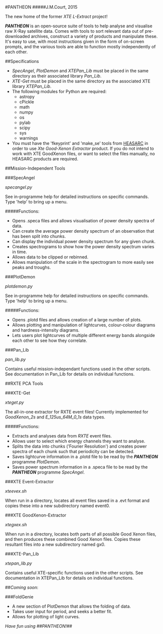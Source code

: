 #PANTHEON
#####J.M.Court, 2015

The new home of the former _XTE L-Extract_ project!

_**PANTHEON**_ is an open-source suite of tools to help analyse and visualise raw X-Ray satellite data.  Comes with tools to sort relevant data out of pre-downloaded archives, construct a variety of products and manipulate these.  It's easy to use, with most instructions given in the form of on-screen prompts, and the various tools are able to function mostly independently of each other.

##Specifications

* _SpecAngel_, _PlotDemon_ and _XTEPan\_Lib_ must be placed in the same directory as their associated library _Pan\_Lib_.
* _XTE-Get_ must be placed in the same directory as the associated XTE library _XTEPan\_Lib_.
* The following modules for Python are required:
  * astropy
  * cPickle
  * math
  * numpy
  * os
  * pylab
  * scipy
  * sys
  * warnings
* You must have the 'fkeyprint' and 'make\_se' tools from [HEASARC](http://heasarc.gsfc.nasa.gov/ftools/) in order to use _Xte Good-Xenon Extractor_ product.  If you do not intend to work with XTE GoodXenon files, or want to select the files manually, no HEASARC products are required.

##Mission-Independent Tools

###SpecAngel

_specangel.py_

See in-programme help for detailed instructions on specific commands.  Type 'help' to bring up a menu.

#####Functions:
* Opens .speca files and allows visualisation of power density spectra of data.
* Can create the average power density spectrum of an observation that has been split into chunks.
* Can display the individual power density spectrum for any given chunk.
* Creates spectrograms to show how the power density spectrum varies in time.
* Allows data to be clipped or rebinned.
* Allows manipulation of the scale in the spectrogram to more easily see peaks and troughs.

###PlotDemon

_plotdemon.py_

See in-programme help for detailed instructions on specific commands.  Type 'help' to bring up a menu.

#####Functions:
* Opens .plotd files and allows creation of a large number of plots.
* Allows plotting and manipulation of lightcurves, colour-colour diagrams and hardness-intensity diagrams.
* Lets users plot lightcurves of multiple different energy bands alongside each other to see how they correlate.

###Pan_Lib

_pan\_lib.py_

Contains useful mission-independant functions used in the other scripts.  See documentation in Pan_Lib for details on individual functions.

##RXTE PCA Tools

###XTE-Get

_xteget.py_

The all-in-one extractor for RXTE event files!  Currently implemented for _GoodXenon\_2s_ and _E\_125us\_64M\_0\_1s_ data types.

#####Functions:

* Extracts and analyses data from _RXTE_ event files.
* Allows user to select which energy channels they want to analyse.
* Splits the data into chunks ('Fourier Resolution') and creates power spectra of each chunk such that periodicity can be detected.
* Saves lightcurve information in a .plotd file to be read by the _**PANTHEON**_ programme _PlotDemon_.
* Saves power spectrum information in a .speca file to be read by the _**PANTHEON**_ programme _SpecAngel_.

###XTE Event-Extractor

_xteevex.sh_

When run in a directory, locates all event files saved in a .evt format and copies these into a new subdirectory named event0.

###XTE GoodXenon-Extractor

_xtegxex.sh_

When run in a directory, locates both parts of all possible Good Xenon files, and then produces these combined Good Xenon files.  Copies these resultant files into a new subdirectory named gx0.

###XTE-Pan_Lib

_xtepan\_lib.py_

Contains useful XTE-specific functions used in the other scripts.  See documentation in XTEPan_Lib for details on individual functions.

##_Coming soon_:

###FoldGenie

* A new section of PlotDemon that allows the folding of data.
* Takes user input for period, and seeks a better fit.
* Allows for plotting of light curves.

_Have fun using ##PANTHEON!##_
